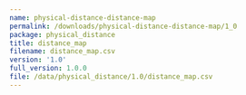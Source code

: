 ```yaml
---
name: physical-distance-distance-map
permalink: /downloads/physical-distance-distance-map/1_0
package: physical_distance
title: distance_map
filename: distance_map.csv
version: '1.0'
full_version: 1.0.0
file: /data/physical_distance/1.0/distance_map.csv
---
```

